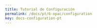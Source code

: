```yaml
---
title: Tutorial de Configuración
permalink: /docs/pt/6-opac/configuration
key: docs-configuration-pt
---
```

